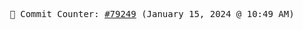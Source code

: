 <p align="center">
    <samp>
        📮 Commit Counter: <a href="https://github.com/Javascript-void0/Javascript-void0/commits/main">#79249</a> (January 15, 2024 @ 10:49 AM)
    </samp>
</p>